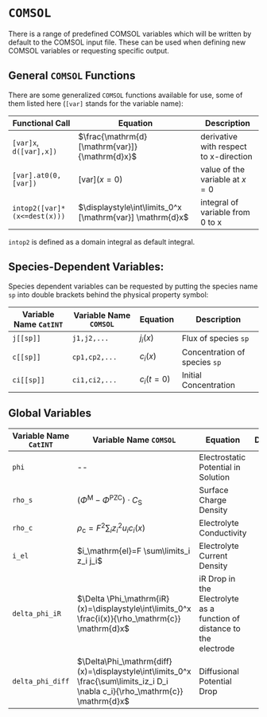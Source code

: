 
# `COMSOL`

There is a range of predefined COMSOL variables which will be written by default to the COMSOL input file. These can be used when defining new COMSOL variables or requesting specific output.

## General `COMSOL` Functions

There are some generalized `COMSOL` functions available for use, some of them listed here (`[var]` stands for the variable name):

|Functional Call | Equation |Description|
--- | --- | --- |
|`[var]x`, `d([var],x])` | $\frac{\mathrm{d}[\mathrm{var}]}{\mathrm{d}x}$|derivative with respect to x-direction
|`[var].at0(0,[var])`|$[\mathrm{var}](x=0)$|value of the variable at $x=0$
|`intop2([var]*(x<=dest(x)))`| $\displaystyle\int\limits_0^x [\mathrm{var}] \mathrm{d}x$ | integral of variable from 0 to x

`intop2` is defined as a domain integral as default integral.

## Species-Dependent Variables:

Species dependent variables can be requested by putting the species name `sp` into double brackets behind the physical property symbol:

|Variable Name `CatINT` | Variable Name `COMSOL` |Equation | Description |
 --- | --- | --- | --- |
|`j[[sp]]`|`j1,j2,...` |$j_i(x)$|Flux of species `sp` |
|`c[[sp]]`|`cp1,cp2,...`|$c_i(x)$|Concentration of species `sp` |
|`ci[[sp]]`|`ci1,ci2,...`|$c_i(t=0)$|Initial Concentration


## Global Variables

|Variable Name `CatINT` | Variable Name `COMSOL` |Equation | Description |
 --- | --- | --- | --- |
|`phi`|-- | Electrostatic Potential in Solution |
|`rho_s`|$\left(\Phi^\mathrm{M}-\Phi^\mathrm{PZC}\right)\cdot C_\mathrm{S}$  | Surface Charge Density |
|`rho_c`|$\rho_\mathrm{c}=F^2 \sum_i z_i^2 u_i c_i(x)$ | Electrolyte Conductivity|
|`i_el`|$i_\mathrm{el}=F \sum\limits_i z_i j_i$|Electrolyte Current Density
|`delta_phi_iR`|$\Delta \Phi_\mathrm{iR}(x)=\displaystyle\int\limits_0^x \frac{i(x)}{\rho_\mathrm{c}} \mathrm{d}x$|iR Drop in the Electrolyte as a function of distance to the electrode|
|`delta_phi_diff`|$\Delta\Phi_\mathrm{diff}(x)=\displaystyle\int\limits_0^x \frac{\sum\limits_iz_i D_i \nabla c_i}{\rho_\mathrm{c}} \mathrm{d}x$ |Diffusional Potential Drop |

